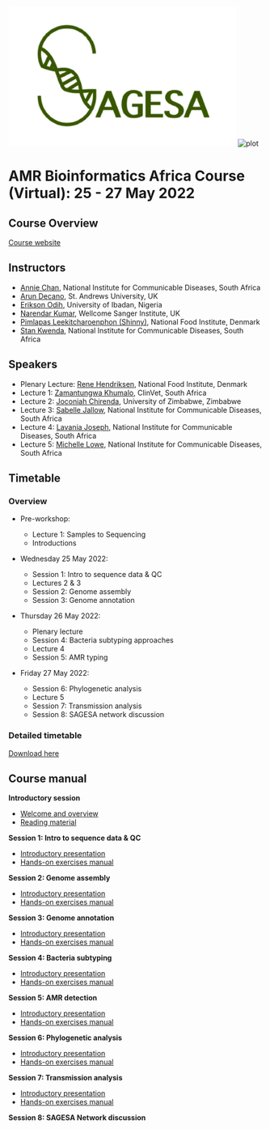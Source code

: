 ![plot](https://github.com/WCSCourses/AMR-Bio-Africa-2022/blob/main/images/Sagesa_logo4.png)
![plot](https://camo.githubusercontent.com/70e3447d428a6f4df14e1476a5bbb9aefcf5be7ed6db3de76d6d736ec10d8133/68747470733a2f2f636f7572736573616e64636f6e666572656e6365732e77656c6c636f6d65636f6e6e656374696e67736369656e63652e6f72672f77702d636f6e74656e742f7468656d65732f7763635f636f75727365735f616e645f636f6e666572656e6365732f646973742f6173736574732f7376672f6c6f676f2e737667)

# AMR Bioinformatics Africa Course (Virtual): 25 - 27 May 2022

## Course Overview

[Course website](https://coursesandconferences.wellcomeconnectingscience.org/event/amr-bioinformatics-africa-virtual-20220525/)

## Instructors
- [Annie Chan](), National Institute for Communicable Diseases, South Africa
- [Arun Decano](), St. Andrews University, UK
- [Erikson Odih](), University of Ibadan, Nigeria
- [Narendar Kumar](), Wellcome Sanger Institute, UK
- [Pimlapas Leekitcharoenphon (Shinny)](), National Food Institute, Denmark
- [Stan Kwenda](), National Institute for Communicable Diseases, South Africa

## Speakers
- Plenary Lecture: [Rene Hendriksen](), National Food Institute, Denmark
- Lecture 1: [Zamantungwa Khumalo](), ClinVet, South Africa
- Lecture 2: [Joconiah Chirenda](), University of Zimbabwe, Zimbabwe
- Lecture 3: [Sabelle Jallow](), National Institute for Communicable Diseases, South Africa
- Lecture 4: [Lavania Joseph](), National Institute for Communicable Diseases, South Africa
- Lecture 5: [Michelle Lowe](), National Institute for Communicable Diseases, South Africa

## Timetable
### Overview
- Pre-workshop:
  - Lecture 1: Samples to Sequencing
  - Introductions

- Wednesday 25 May 2022:
  - Session 1: Intro to sequence data & QC
  - Lectures 2 & 3
  - Session 2: Genome assembly
  - Session 3: Genome annotation

- Thursday 26 May 2022:
  - Plenary lecture
  - Session 4: Bacteria subtyping approaches
  - Lecture 4
  - Session 5: AMR typing

- Friday 27 May 2022:
  - Session 6: Phylogenetic analysis
  - Lecture 5
  - Session 7: Transmission analysis
  - Session 8: SAGESA network discussion

### Detailed timetable

<!--- ![plot](https://github.com/WCSCourses/AMR-Bio-Africa-2022/blob/main/images/DetailedTimetable.PNG) --->


 [Download here](https://github.com/WCSCourses/AMR-Bio-Africa-2022/blob/main/Timetable%20-%20AMR%20Bioinformatics%20Workshop.pdf) 


## Course manual
**Introductory session**
- [Welcome and overview](https://github.com/WCSCourses/AMR-Bio-Africa-2022/blob/main/presentations/Genomic%20Surveillance%20Overview%20%20.pdf)
- [Reading material]()

**Session 1: Intro to sequence data & QC**
- [Introductory presentation]()
- [Hands-on exercises manual](https://github.com/WCSCourses/AMR-Bio-Africa-2022/blob/main/exercises/Practical%201.pdf)

**Session 2: Genome assembly**
- [Introductory presentation]()
- [Hands-on exercises manual]()

**Session 3: Genome annotation**
- [Introductory presentation]()
- [Hands-on exercises manual]()

**Session 4: Bacteria subtyping**
- [Introductory presentation]()
- [Hands-on exercises manual]()

**Session 5: AMR detection**
- [Introductory presentation]()
- [Hands-on exercises manual]()

**Session 6: Phylogenetic analysis**
- [Introductory presentation]()
- [Hands-on exercises manual]()

**Session 7: Transmission analysis**
- [Introductory presentation]()
- [Hands-on exercises manual]()

**Session 8: SAGESA Network discussion**
